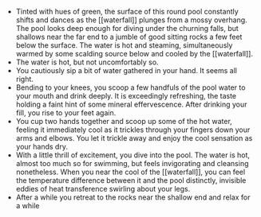 - Tinted with hues of green, the surface of this round pool constantly shifts and dances as the [[waterfall]] plunges from a mossy overhang. The pool looks deep enough for diving under the churning falls, but shallows near the far end to a jumble of good sitting rocks a few feet below the surface. The water is hot and steaming, simultaneously warmed by some scalding source below and cooled by the [[waterfall]].
- The water is hot, but not uncomfortably so.
- You cautiously sip a bit of water gathered in your hand. It seems all right.
- Bending to your knees, you scoop a few handfuls of the pool water to your mouth and drink deeply. It is exceedingly refreshing, the taste holding a faint hint of some mineral effervescence. After drinking your fill, you rise to your feet again.
- You cup two hands together and scoop up some of the hot water, feeling it immediately cool as it trickles through your fingers down your arms and elbows. You let it trickle away and enjoy the cool sensation as your hands dry.
- With a little thrill of excitement, you dive into the pool. The water is hot, almost too much so for swimming, but feels invigorating and cleansing nonetheless. When you near the cool of the [[waterfall]], you can feel the temperature difference between it and the pool distinctly, invisible eddies of heat transference swirling about your legs.
- After a while you retreat to the rocks near the shallow end and relax for a while